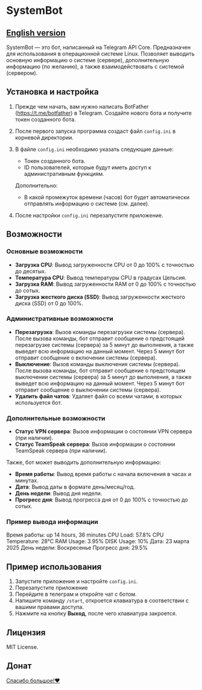 # SystemBot

[English version](README.md)
---

SystemBot — это бот, написанный на Telegram API Core. Предназначен для использования в операционной системе Linux. Позволяет выводить основную информацию о системе (сервере), дополнительную информацию (по желанию), а также взаимодействовать с системой (сервером).

## Установка и настройка

1. Прежде чем начать, вам нужно написать BotFather (https://t.me/botfather) в Telegram. Создайте нового бота и получите токен созданного бота.
2. После первого запуска программа создаст файл `config.ini` в корневой директории.
3. В файле `config.ini` необходимо указать следующие данные:
   - Токен созданного бота.
   - ID пользователей, которые будут иметь доступ к административным функциям.
   
   Дополнительно:
   - В какой промежуток времени (часов) бот будет автоматически отправлять информацию о системе (см. далее).
4. После настройки `config.ini` перезапустите приложение.

## Возможности

### Основные возможности

- **Загрузка CPU**: Вывод загруженности CPU от 0 до 100% с точностью до десятых.
- **Температура CPU**: Вывод температуры CPU в градусах Цельсия.
- **Загрузка RAM**: Вывод загруженности RAM от 0 до 100% с точностью до сотых.
- **Загрузка жесткого диска (SSD)**: Вывод загруженности жесткого диска (SSD) от 0 до 100%.

### Административные возможности
- **Перезагрузка**: Вызов команды перезагрузки системы (сервера). После вызова команды, бот отправит сообщение о предстоящей перезагрузке системы (сервера) за 5 минут до выполнения, а также выведет всю информацию на данный момент. Через 5 минут бот отправит сообщение о включении системы (сервера).
- **Выключение**: Вызов команды выключения системы (сервера). После вызова команды, бот отправит сообщение о предстоящем выключении системы (сервера) за 5 минут до выполнения, а также выведет всю информацию на данный момент. Через 5 минут бот отправит сообщение о выключении системы (сервера).
- **Удалить файл чатов**: Удаляет файл со всеми чатами, в которых используется бот.

### Дополнительные возможности
- **Статус VPN сервера**: Вызов информации о состоянии VPN сервера (при наличии).
- **Статус TeamSpeak сервера**: Вызов информации о состоянии TeamSpeak сервера (при наличии).

Также, бот может выводить дополнительную информацию:
- **Время работы**: Вывод время работы с начала включения в часах и минутах.
- **Дата**: Вывод даты в формате день/месяц/год.
- **День недели**: Вывод дня недели.
- **Прогресс дня**: Вывод прогресса дня от 0 до 100% с точностью до сотых.

### Пример вывода информации
Время работы: up 14 hours, 36 minutes
CPU Load: 57.8%
CPU Temperature: 28°C
RAM Usage: 3.95%
DISK Usage: 10%
Дата: 23 марта 2025
День недели: Воскресенье
Прогресс дня: 29.5%

## Пример использования

1. Запустите приложение и настройте `config.ini`.
2. Перезапустите приложение
3. Перейдите в телеграм и откройте чат с ботом.
4. Напишите команду `/start`, откроется клавиатура в соответствии с вашими правами доступа.
6. Нажмите на кнопку **Выход**, после чего клавиатура закроется.

## Лицензия

MIT License.

## Донат

[Спасибо большое!❤️](https://boosty.to/naillin/donate)
